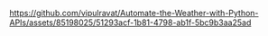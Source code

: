 

https://github.com/vipulravat/Automate-the-Weather-with-Python-APIs/assets/85198025/51293acf-1b81-4798-ab1f-5bc9b3aa25ad

